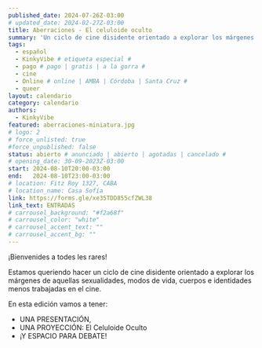 ```yaml
---
published_date: 2024-07-26Z-03:00
# updated_date: 2024-02-27Z-03:00
title: Aberraciones - El celuloide oculto
summary: 'Un ciclo de cine disidente orientado a explorar los márgenes de aquellas sexualidades, modos de vida, cuerpos e identidades menos trabajadas en el cine.'
tags:
  - español
  - KinkyVibe # etiqueta especial #
  - pago # pago | gratis | a la gorra #
  - cine
  - Online # online | AMBA | Córdoba | Santa Cruz #
  - queer
layout: calendario
category: calendario
authors:
  - KinkyVibe
featured: aberraciones-miniatura.jpg
# logo: 2
# force_unlisted: true
#force_unpublished: false
status: abierto # anunciado | abierto | agotadas | cancelado #
# opening_date: 30-09-2023Z-03:00
start: 2024-08-10T20:00-03:00
end:   2024-08-10T23:00-03:00
# location: Fitz Roy 1327, CABA
# location_name: Casa Sofía
link: https://forms.gle/xe35TDD855cfZWL38
link_text: ENTRADAS
# carrousel_background: "#f2a68f"
# carrousel_color: "white"
# carrousel_accent_text: ""
# carrousel_accent_bg: ""
---
```


¡Bienvenides a todes les rares!

Estamos queriendo hacer un ciclo de cine disidente orientado a explorar los márgenes de aquellas sexualidades, modos de vida, cuerpos e identidades menos trabajadas en el cine.

En esta edición vamos a tener:

- UNA PRESENTACIÓN,
- UNA PROYECCIÓN: El Celuloide Oculto
- ¡Y ESPACIO PARA DEBATE!

